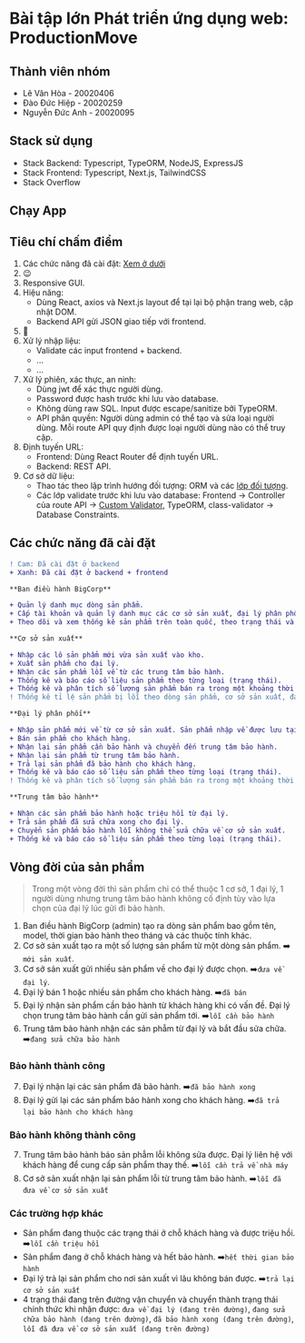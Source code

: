 # Bài tập lớn Phát triển ứng dụng web: ProductionMove

## Thành viên nhóm

- Lê Văn Hòa - 20020406
- Đào Đức Hiệp - 20020259
- Nguyễn Đức Anh - 20020095

## Stack sử dụng

- Stack Backend: Typescript, TypeORM, NodeJS, ExpressJS
- Stack Frontend: Typescript, Next.js, TailwindCSS
- Stack Overflow

## Chạy App

## Tiêu chí chấm điểm

1. Các chức năng đã cài đặt: [Xem ở dưới](#các-chức-năng-đã-cài-đặt)
2. 😉
3. Responsive GUI.
4. Hiệu năng:
   - Dùng React, axios và Next.js layout để tại lại bộ phận trang web, cập nhật DOM.
   - Backend API gửi JSON giao tiếp với frontend.
5. 👏
6. Xử lý nhập liệu:
   - Validate các input frontend + backend.
   - ...
   - ...
7. Xử lý phiên, xác thực, an ninh:
   - Dùng jwt để xác thực người dùng.
   - Password được hash trước khi lưu vào database.
   - Không dùng raw SQL. Input được escape/sanitize bởi TypeORM.
   - API phân quyền: Người dùng admin có thể tạo và sửa loại người dùng. Mỗi route API quy định được loại người dùng nào có thể truy cập.
8. Định tuyến URL:
   - Frontend: Dùng React Router để định tuyến URL.
   - Backend: REST API.
9. Cơ sở dữ liệu:
   - Thao tác theo lập trình hướng đối tượng: ORM và các [lớp đối tượng](./backend/src/entities/).
   - Các lớp validate trước khi lưu vào database: Frontend -> Controller của route API -> [Custom Validator](./backend/src/helpers/validators.ts), TypeORM, class-validator -> Database Constraints.

## Các chức năng đã cài đặt

```diff
! Cam: Đã cài đặt ở backend
+ Xanh: Đã cài đặt ở backend + frontend
```

```diff
**Ban điều hành BigCorp**

+ Quản lý danh mục dòng sản phẩm.
+ Cấp tài khoản và quản lý danh mục các cơ sở sản xuất, đại lý phân phối và trung tâm bảo hành.
+ Theo dõi và xem thống kê sản phẩm trên toàn quốc, theo trạng thái và theo cơ sở sản xuất, đại lý phân phối và trung tâm bảo hành.

**Cơ sở sản xuất**

+ Nhập các lô sản phẩm mới vừa sản xuất vào kho.
+ Xuất sản phẩm cho đại lý.
+ Nhận các sản phẩm lỗi về từ các trung tâm bảo hành.
+ Thống kê và báo cáo số liệu sản phẩm theo từng loại (trạng thái).
+ Thống kê và phân tích số lượng sản phẩm bán ra trong một khoảng thời gian.
! Thống kê tỉ lệ sản phẩm bị lỗi theo dòng sản phẩm, cơ sở sản xuất, đại lý phân phối.

**Đại lý phân phối**

+ Nhập sản phẩm mới về từ cơ sở sản xuất. Sản phẩm nhập về được lưu tại kho (riêng, nội bộ) của đại lý.
+ Bán sản phẩm cho khách hàng.
+ Nhận lại sản phẩm cần bảo hành và chuyển đến trung tâm bảo hành.
+ Nhận lại sản phẩm từ trung tâm bảo hành.
+ Trả lại sản phẩm đã bảo hành cho khách hàng.
+ Thống kê và báo cáo số liệu sản phẩm theo từng loại (trạng thái).
! Thống kê và phân tích số lượng sản phẩm bán ra trong một khoảng thời gian.

**Trung tâm bảo hành**

+ Nhận các sản phẩm bảo hành hoặc triệu hồi từ đại lý.
+ Trả sản phẩm đã sửa chữa xong cho đại lý.
+ Chuyển sản phẩm bảo hành lỗi không thể sửa chữa về cơ sở sản xuất.
+ Thống kê và báo cáo số liệu sản phẩm theo từng loại (trạng thái).
```

## Vòng đời của sản phẩm

> Trong một vòng đời thì sản phẩm chỉ có thể thuộc 1 cơ sở, 1 đại lý, 1 người dùng nhưng trung tâm bảo hành không cố định tùy vào lựa chọn của đại lý lúc gửi đi bảo hành.

1. Ban điều hành BigCorp (admin) tạo ra dòng sản phẩm bao gồm tên, model, thời gian bảo hành theo tháng và các thuộc tính khác.
2. Cơ sở sản xuất tạo ra một số lượng sản phẩm từ một dòng sản phẩm. ➡️ `mới sản xuất`.
3. Cơ sở sản xuất gửi nhiều sản phẩm về cho đại lý được chọn. ➡️`đưa về đại lý`.
4. Đại lý bán 1 hoặc nhiều sản phẩm cho khách hàng. ➡️`đã bán`
5. Đại lý nhận sản phẩm cần bảo hành từ khách hàng khi có vấn đề. Đại lý chọn trung tâm bảo hành cần gửi sản phẩm tới. ➡️`lỗi cần bảo hành`
6. Trung tâm bảo hành nhận các sản phẫm từ đại lý và bắt đầu sửa chữa. ➡️`đang sửa chữa bảo hành`

### Bảo hành thành công

7. Đại lý nhận lại các sản phẩm đã bảo hành. ➡️`đã bảo hành xong`
8. Đại lý gửi lại các sản phẩm bảo hành xong cho khách hàng. ➡️`đã trả lại bảo hành cho khách hàng`

### Bảo hành không thành công

7. Trung tâm bảo hành báo sản phẫm lỗi không sửa được. Đại lý liên hệ với khách hàng để cung cấp sản phẩm thay thế. ➡️`lỗi cần trả về nhà máy`
8. Cơ sở sản xuất nhận lại sản phẩm lỗi từ trung tâm bảo hành. ➡️`lỗi đã đưa về cơ sở sản xuất`

### Các trường hợp khác

- Sản phẩm đang thuộc các trạng thái ở chỗ khách hàng và được triệu hồi. ➡️`lỗi cần triệu hồi`
- Sản phẩm đang ở chỗ khách hàng và hết bảo hành. ➡️`hết thời gian bảo hành`
- Đại lý trả lại sản phẩm cho nơi sản xuất vì lâu không bán được. ➡️`trả lại cơ sở sản xuất`
- 4 trạng thái đang trên đường vận chuyển và chuyển thành trạng thái chính thức khi nhận được: `đưa về đại lý (đang trên đường)`, `đang sửa chữa bảo hành (đang trên đường)`, `đã bảo hành xong (đang trên đường)`, `lỗi đã đưa về cơ sở sản xuất (đang trên đường)`
